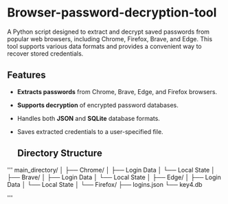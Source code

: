 # Browser-password-decryption-tool


A Python script designed to extract and decrypt saved passwords from popular web browsers, including Chrome, Firefox, Brave, and Edge. This tool supports various data formats and provides a convenient way to recover stored credentials.

## Features

- **Extracts passwords** from Chrome, Brave, Edge, and Firefox browsers.
- **Supports decryption** of encrypted password databases.
- Handles both **JSON** and **SQLite** database formats.
- Saves extracted credentials to a user-specified file.

  ## Directory Structure
'''
main_directory/
│
├── Chrome/
│   ├── Login Data
│   └── Local State
│
├── Brave/
│   ├── Login Data
│   └── Local State
│
├── Edge/
│   ├── Login Data
│   └── Local State
│
└── Firefox/
    ├── logins.json
    └── key4.db


'''
